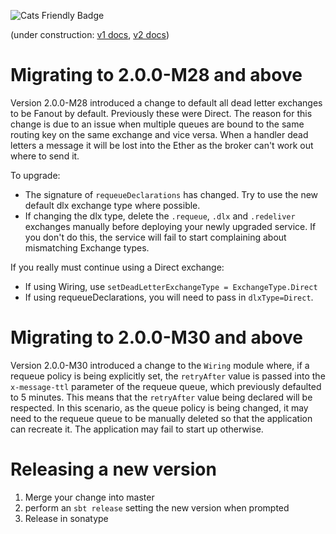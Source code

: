 ![Cats Friendly Badge](https://typelevel.org/cats/img/cats-badge-tiny.png) 

(under construction: [v1 docs](https://github.com/ITV/bucky/tree/v1.4.5), [v2 docs](https://io.itv.com/bucky/))
    
# Migrating to 2.0.0-M28 and above

Version 2.0.0-M28 introduced a change to default all dead letter exchanges to be Fanout by default. Previously these were Direct.
The reason for this change is due to an issue when multiple queues are bound to the same routing key on the same exchange and vice versa.
When a handler dead letters a message it will be lost into the Ether as the broker can't work out where to send it.

To upgrade:
 - The signature of `requeueDeclarations` has changed. Try to use the new default dlx exchange type where possible.
 - If changing the dlx type, delete the `.requeue`, `.dlx` and `.redeliver` exchanges manually before deploying your newly upgraded service.
 If you don't do this, the service will fail to start complaining about mismatching Exchange types.

If you really must continue using a Direct exchange:
 - If using Wiring, use `setDeadLetterExchangeType = ExchangeType.Direct`
 - If using requeueDeclarations, you will need to pass in `dlxType=Direct`.


# Migrating to 2.0.0-M30 and above

Version 2.0.0-M30 introduced a change to the `Wiring` module where, if a requeue policy is being explicitly set, the `retryAfter` value is
passed into the `x-message-ttl` parameter of the requeue queue, which previously defaulted to 5 minutes. 
This means that the `retryAfter` value being declared will be respected.
In this scenario, as the queue policy is being changed, it may need to the requeue queue to be manually deleted so that the application can recreate it. The application may fail to start up otherwise.

# Releasing a new version

1. Merge your change into master
2. perform an `sbt release` setting the new version when prompted
3. Release in sonatype